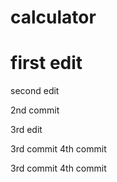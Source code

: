 # calculator
# first edit
second edit

2nd commit

3rd edit

3rd commit
4th commit

3rd commit
4th commit